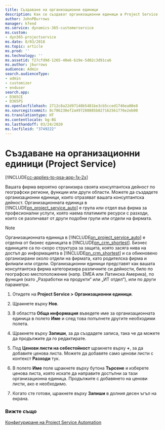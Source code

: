 ```yaml
---
title: Създаване на организационни единици
description: Как се създават организационни единици в Project Service
author: JohnPBurrows
manager: kfend
ms.service: dynamics-365-customerservice
ms.custom:
- dyn365-projectservice
ms.date: 8/03/2018
ms.topic: article
ms.prod: ''
ms.technology: ''
ms.assetid: f27cfd9d-1265-40e6-b19e-5d02c3d91ca6
ms.author: jburrows
audience: Admin
search.audienceType:
- admin
- customizer
- enduser
search.app:
- D365CE
- D365PS
ms.openlocfilehash: 2712c8a22d97148b5481be3cb5cced1746ea08e8
ms.sourcegitcommit: 8c786230ef2a497280885b827162561776e2eb00
ms.translationtype: HT
ms.contentlocale: bg-BG
ms.lasthandoff: 03/24/2020
ms.locfileid: "3749222"
---
```

# <a name="create-organizational-units-project-service"></a>Създаване на организационни единици (Project Service)

[!INCLUDE[cc-applies-to-psa-app-1x-2x](../includes/cc-applies-to-psa-app-1x-2x.md)]

Вашата фирма вероятно организира своята консултантска дейност по географски региони, функции или други области. Можете да създадете организационни единици, които отразяват вашата консултантска дейност. Организационната единица в [!INCLUDE[pn_project_service_auto](../includes/pn-project-service-auto.md)] е група или отдел във фирма за професионални услуги, която наема платимите ресурси с разходи, които се различават от други подобни групи или отдели на фирмата.  
  
> [!NOTE]
>  Организационната единица в [!INCLUDE[pn_project_service_auto](../includes/pn-project-service-auto.md)] е отделна от бизнес единицата в [!INCLUDE[pn_crm_shortest](../includes/pn-crm-shortest.md)]. Бизнес единиците са по-скоро структура за защита, която засяга нива на достъп до информацията в [!INCLUDE[pn_crm_shortest](../includes/pn-crm-shortest.md)] и са обикновено организирани около отдели на фирмата, като родителска фирма и филиали или отдели. Организационни единици представят как вашата консултантска фирма категоризира различните си дейности, било по географско местоположение (напр. ЕМЕА или Латинска Америка), по функция (като „Разработки на продукти“ или „ИТ отдел“), или по други параметри.  
  
1.  Отидете на **Project Service > Организационни единици**.  
  
2.  Щракнете върху **Нов**.  
  
3.  В областта **Обща информация** въведете име за организационната единица в полето **Име** и след това попълнете другите необходими полета.  
  
4.  Щракнете върху **Запиши**, за да създадете записа, така че да можете да продължите да го редактирате.  
  
5.  Под **Ценови листи на себестойност** щракнете върху **+**, за да добавите ценова листа. Можете да добавяте само ценови листи с контекст **Разходи** тук.  
  
6.  В полето **Име** поле щракнете върху бутона **Търсене** и изберете ценова листа, която искате да направите достъпни за тази организационна единица. Продължите с добавянето на ценови листи, ако е необходимо.  
  
7.  Когато сте готови, щракнете върху **Запиши** в долния десен ъгъл на екрана.  
  
### <a name="see-also"></a>Вижте също  
 [Конфигуриране на Project Service Automation](../project-service/configure.md)
